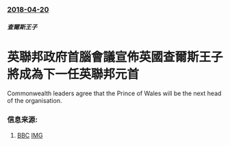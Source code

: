 ### [2018-04-20](/news/2018/04/20/index.md)

##### 查爾斯王子
# 英聯邦政府首腦會議宣佈英國查爾斯王子將成為下一任英聯邦元首 

Commonwealth leaders agree that the Prince of Wales will be the next head of the organisation.


### 信息来源:

1. [BBC](http://www.bbc.co.uk/news/uk-43840710) [IMG](https://ichef.bbci.co.uk/news/1024/branded_news/D1E8/production/_100963735_8304143b-9399-48f7-95f7-eff8043ff225.jpg)

